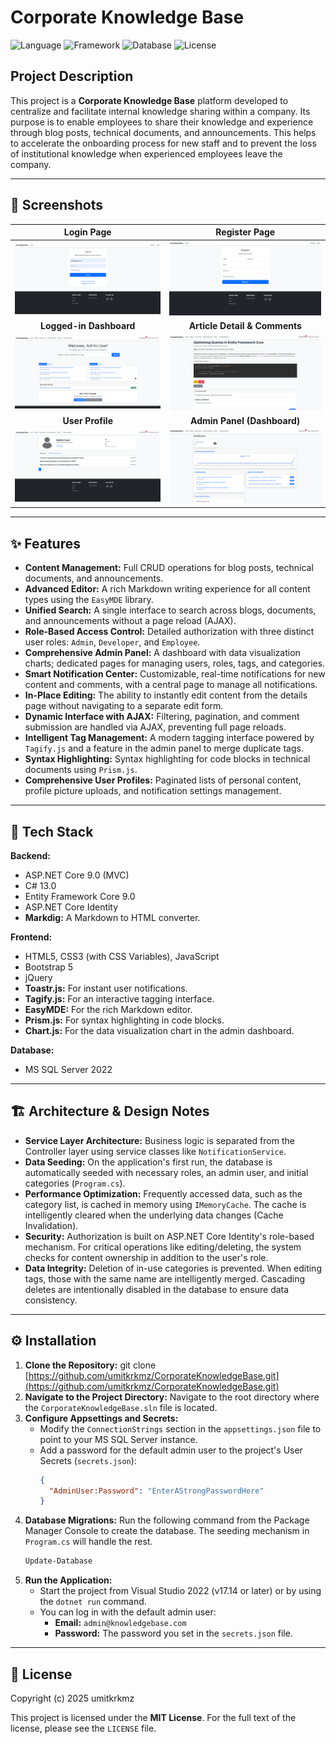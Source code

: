 ﻿# Corporate Knowledge Base

![Language](https://img.shields.io/badge/Language-C%23%2013-blue.svg) ![Framework](https://img.shields.io/badge/Framework-ASP.NET%20Core%209.0-purple.svg) ![Database](https://img.shields.io/badge/Database-MS%20SQL%20Server-red.svg) ![License](https://img.shields.io/badge/License-MIT-green.svg)

## Project Description

This project is a **Corporate Knowledge Base** platform developed to centralize and facilitate internal knowledge sharing within a company. Its purpose is to enable employees to share their knowledge and experience through blog posts, technical documents, and announcements. This helps to accelerate the onboarding process for new staff and to prevent the loss of institutional knowledge when experienced employees leave the company.

---

## 📸 Screenshots

| Login Page | Register Page |
| :---: | :---: |
| ![Login Page](/.github/images/login-page.png) | ![Register Page](./.github/images/register-page.png) |
| **Logged-in Dashboard** | **Article Detail & Comments** |
| ![Dashboard](./.github/images/dashboard.png) | ![Article Detail](./.github/images/details-page.png) |
| **User Profile** | **Admin Panel (Dashboard)** |
| ![Profile Page](./.github/images/profile-page.png) | ![Admin Dashboard](./.github/images/admin-dashboard.png) |


---

## ✨ Features

-   **Content Management:** Full CRUD operations for blog posts, technical documents, and announcements.
-   **Advanced Editor:** A rich Markdown writing experience for all content types using the `EasyMDE` library.
-   **Unified Search:** A single interface to search across blogs, documents, and announcements without a page reload (AJAX).
-   **Role-Based Access Control:** Detailed authorization with three distinct user roles: `Admin`, `Developer`, and `Employee`.
-   **Comprehensive Admin Panel:** A dashboard with data visualization charts; dedicated pages for managing users, roles, tags, and categories.
-   **Smart Notification Center:** Customizable, real-time notifications for new content and comments, with a central page to manage all notifications.
-   **In-Place Editing:** The ability to instantly edit content from the details page without navigating to a separate edit form.
-   **Dynamic Interface with AJAX:** Filtering, pagination, and comment submission are handled via AJAX, preventing full page reloads.
-   **Intelligent Tag Management:** A modern tagging interface powered by `Tagify.js` and a feature in the admin panel to merge duplicate tags.
-   **Syntax Highlighting:** Syntax highlighting for code blocks in technical documents using `Prism.js`.
-   **Comprehensive User Profiles:** Paginated lists of personal content, profile picture uploads, and notification settings management.

---

## 🚀 Tech Stack

**Backend:**
-   ASP.NET Core 9.0 (MVC)
-   C# 13.0
-   Entity Framework Core 9.0
-   ASP.NET Core Identity
-   **Markdig:** A Markdown to HTML converter.

**Frontend:**
-   HTML5, CSS3 (with CSS Variables), JavaScript
-   Bootstrap 5
-   jQuery
-   **Toastr.js:** For instant user notifications.
-   **Tagify.js:** For an interactive tagging interface.
-   **EasyMDE:** For the rich Markdown editor.
-   **Prism.js:** For syntax highlighting in code blocks.
-   **Chart.js:** For the data visualization chart in the admin dashboard.

**Database:**
-   MS SQL Server 2022

---

## 🏗️ Architecture & Design Notes

-   **Service Layer Architecture:** Business logic is separated from the Controller layer using service classes like `NotificationService`.
-   **Data Seeding:** On the application's first run, the database is automatically seeded with necessary roles, an admin user, and initial categories (`Program.cs`).
-   **Performance Optimization:** Frequently accessed data, such as the category list, is cached in memory using `IMemoryCache`. The cache is intelligently cleared when the underlying data changes (Cache Invalidation).
-   **Security:** Authorization is built on ASP.NET Core Identity's role-based mechanism. For critical operations like editing/deleting, the system checks for content ownership in addition to the user's role.
-   **Data Integrity:** Deletion of in-use categories is prevented. When editing tags, those with the same name are intelligently merged. Cascading deletes are intentionally disabled in the database to ensure data consistency.

---

## ⚙️ Installation

1.  **Clone the Repository:**
    git clone [https://github.com/umitkrkmz/CorporateKnowledgeBase.git](https://github.com/umitkrkmz/CorporateKnowledgeBase.git)
2.  **Navigate to the Project Directory:**
    Navigate to the root directory where the `CorporateKnowledgeBase.sln` file is located.
3.  **Configure Appsettings and Secrets:**
    * Modify the `ConnectionStrings` section in the `appsettings.json` file to point to your MS SQL Server instance.
    * Add a password for the default admin user to the project's User Secrets (`secrets.json`):
        ```json
        {
          "AdminUser:Password": "EnterAStrongPasswordHere"
        }
        ```
4.  **Database Migrations:**
    Run the following command from the Package Manager Console to create the database. The seeding mechanism in `Program.cs` will handle the rest.
    ```powershell
    Update-Database
    ```
5.  **Run the Application:**
    * Start the project from Visual Studio 2022 (v17.14 or later) or by using the `dotnet run` command.
    * You can log in with the default admin user:
        * **Email:** `admin@knowledgebase.com`
        * **Password:** The password you set in the `secrets.json` file.

---

## 📄 License

Copyright (c) 2025 umitkrkmz

This project is licensed under the **MIT License**. For the full text of the license, please see the `LICENSE` file.
